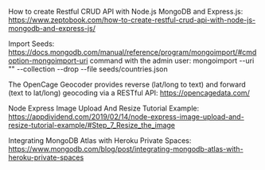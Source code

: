 How to create Restful CRUD API with Node.js MongoDB and Express.js:
https://www.zeptobook.com/how-to-create-restful-crud-api-with-node-js-mongodb-and-express-js/

Import Seeds:
https://docs.mongodb.com/manual/reference/program/mongoimport/#cmdoption-mongoimport-uri
command with the admin user:
mongoimport --uri "<connectionString>" --collection <collectionName> --drop --file seeds/countries.json

The OpenCage Geocoder provides reverse (lat/long to text) and forward (text to lat/long) geocoding via a RESTful API:
https://opencagedata.com/

Node Express Image Upload And Resize Tutorial Example:
https://appdividend.com/2019/02/14/node-express-image-upload-and-resize-tutorial-example/#Step_7_Resize_the_image

Integrating MongoDB Atlas with Heroku Private Spaces:
https://www.mongodb.com/blog/post/integrating-mongodb-atlas-with-heroku-private-spaces